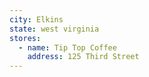 ```yaml
---
city: Elkins
state: west virginia
stores:
  - name: Tip Top Coffee
    address: 125 Third Street
---
```

